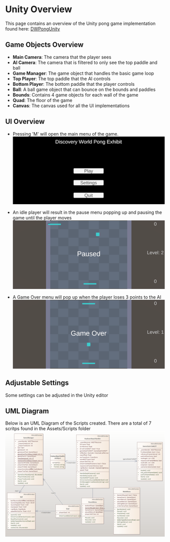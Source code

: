 # Unity Overview

This page contains an overview of the Unity pong game implementation found here: [DWPongUnity](https://github.com/dangnicholas/DWPongUnity)

## Game Objects Overview
- **Main Camera**: The camera that the player sees
- **AI Camera**: The camera that is filtered to only see the top paddle and ball
- **Game Manager**: The game object that handles the basic game loop
- **Top Player**: The top paddle that the AI controls
- **Bottom Player**: The bottom paddle that the player controls
- **Ball**: A ball game object that can bounce on the bounds and paddles
- **Bounds**: Contains 4 game objects for each wall of the game
- **Quad**: The floor of the game
- **Canvas**: The canvas used for all the UI implementations

## UI Overview

- Pressing 'M' will open the main menu of the game.
![img](main_menu.PNG)

- An idle player will result in the pause menu popping up and pausing the game until the player moves
![img](pause_menu.PNG)

- A Game Over menu will pop up when the player loses 3 points to the AI
![img](game_over_menu.PNG)

## Adjustable Settings
Some settings can be adjusted in the Unity editor

## UML Diagram

Below is an UML Diagram of the Scripts created. There are a total of 7 scritps found in the Assets/Scripts folder
![img](DWPongUnity_UML.png)
